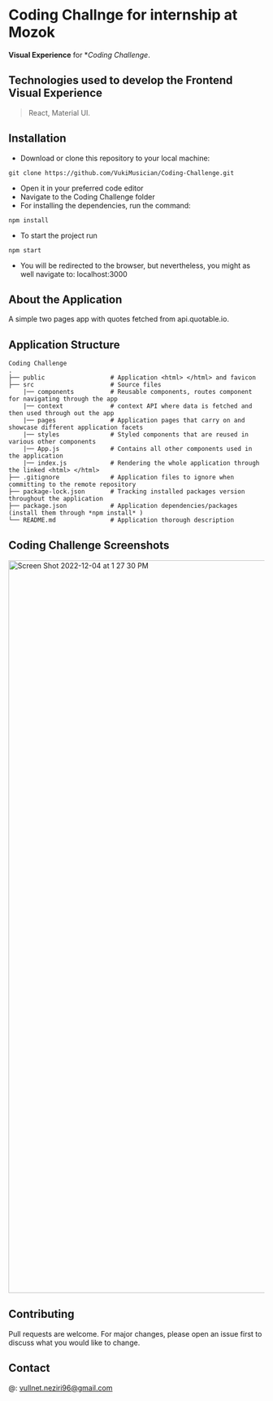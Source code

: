 # **Coding Challnge for internship at Mozok**

**Visual Experience** for **Coding Challenge*. 

## Technologies used to develop the Frontend Visual Experience

> React, Material UI.

## Installation

- Download or clone this repository to your local machine: 
```
git clone https://github.com/VukiMusician/Coding-Challenge.git
``` 
- Open it in your preferred code editor 
- Navigate to the Coding Challenge folder
- For installing the dependencies, run the command: 
```
npm install
``` 
- To start the project run

```
npm start
``` 

- You will be redirected to the browser, but nevertheless, you might as well navigate to: localhost:3000


## About the Application

A simple two pages app with quotes fetched from api.quotable.io.
 

## Application Structure
    
    Coding Challenge
    .
    ├── public                  # Application <html> </html> and favicon
    ├── src                     # Source files 
        |── components          # Reusable components, routes component for navigating through the app 
        |── context             # context API where data is fetched and then used through out the app 
        |── pages               # Application pages that carry on and showcase different application facets 
        |── styles              # Styled components that are reused in various other components 
        |── App.js              # Contains all other components used in the application
        |── index.js            # Rendering the whole application through the linked <html> </html>
    ├── .gitignore              # Application files to ignore when committing to the remote repository
    ├── package-lock.json       # Tracking installed packages version throughout the application
    ├── package.json            # Application dependencies/packages (install them through *npm install* ) 
    └── README.md               # Application thorough description

## Coding Challenge Screenshots
<img width="1440" alt="Screen Shot 2022-12-04 at 1 27 30 PM" src="https://user-images.githubusercontent.com/65421356/205490679-6fd61bfc-0117-4a28-accc-5666e67ac948.png">

## Contributing
Pull requests are welcome. For major changes, please open an issue first to discuss what you would like to change.

## Contact
@: vullnet.neziri96@gmail.com
